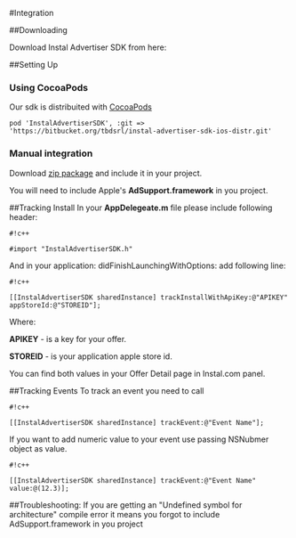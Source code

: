 #Integration

##Downloading

Download Instal Advertiser SDK from here:

##Setting Up

### Using CocoaPods

Our sdk is distribuited with [CocoaPods](http://coccoapods.org)

    pod 'InstalAdvertiserSDK', :git => 'https://bitbucket.org/tbdsrl/instal-advertiser-sdk-ios-distr.git'


### Manual integration
Download [zip package](https://bitbucket.org/tbdsrl/instal-advertiser-sdk-ios-distr/downloads/AdvertiserSDK_0.0.1.zip) and include it in your project.

You will need to include Apple's  **AdSupport.framework** in you project.

##Tracking Install
In your **AppDelegeate.m** file please include following header:

```
#!c++

#import "InstalAdvertiserSDK.h"
```

And in your application: didFinishLaunchingWithOptions: add following line:

```
#!c++

[[InstalAdvertiserSDK sharedInstance] trackInstallWithApiKey:@"APIKEY" appStoreId:@"STOREID"];
```

Where:

**APIKEY** - is a key for your offer.

**STOREID** - is your application apple store id.

You can find both values in your Offer Detail page in Instal.com panel.


##Tracking Events
To track an event you need to call
```
#!c++

[[InstalAdvertiserSDK sharedInstance] trackEvent:@"Event Name"];
```
If you want to add numeric value to your event use passing NSNubmer object as value.

```
#!c++

[[InstalAdvertiserSDK sharedInstance] trackEvent:@"Event Name" value:@(12.3)];
```

##Troubleshooting:
If you are getting an "Undefined symbol for architecture" compile error it means you forgot to include AdSupport.framework in you project